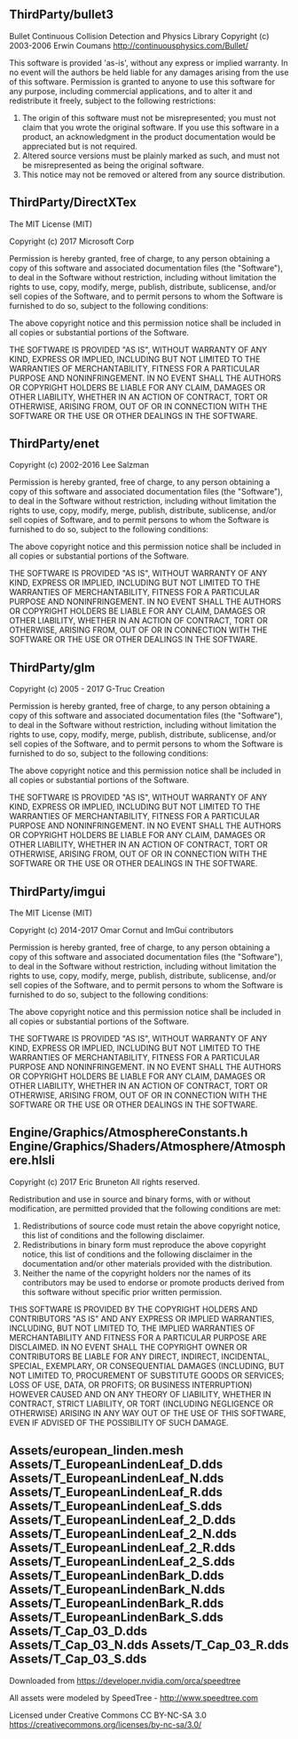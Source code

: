 ThirdParty/bullet3
-----------------------------------------------------------------------------
Bullet Continuous Collision Detection and Physics Library
Copyright (c) 2003-2006 Erwin Coumans  http://continuousphysics.com/Bullet/

This software is provided 'as-is', without any express or implied warranty.
In no event will the authors be held liable for any damages arising from the use 
of this software.
Permission is granted to anyone to use this software for any purpose, 
including commercial applications, and to alter it and redistribute it freely, 
subject to the following restrictions:

1. The origin of this software must not be misrepresented; you must not claim 
that you wrote the original software. If you use this software in a product, 
an acknowledgment in the product documentation would be appreciated but is not 
required.
2. Altered source versions must be plainly marked as such, and must not be 
misrepresented as being the original software.
3. This notice may not be removed or altered from any source distribution.

ThirdParty/DirectXTex
-----------------------------------------------------------------------------                               
The MIT License (MIT)

Copyright (c) 2017 Microsoft Corp

Permission is hereby granted, free of charge, to any person obtaining a copy of this 
software and associated documentation files (the "Software"), to deal in the Software 
without restriction, including without limitation the rights to use, copy, modify, 
merge, publish, distribute, sublicense, and/or sell copies of the Software, and to 
permit persons to whom the Software is furnished to do so, subject to the following 
conditions: 

The above copyright notice and this permission notice shall be included in all copies 
or substantial portions of the Software.  

THE SOFTWARE IS PROVIDED "AS IS", WITHOUT WARRANTY OF ANY KIND, EXPRESS OR IMPLIED, 
INCLUDING BUT NOT LIMITED TO THE WARRANTIES OF MERCHANTABILITY, FITNESS FOR A 
PARTICULAR PURPOSE AND NONINFRINGEMENT. IN NO EVENT SHALL THE AUTHORS OR COPYRIGHT 
HOLDERS BE LIABLE FOR ANY CLAIM, DAMAGES OR OTHER LIABILITY, WHETHER IN AN ACTION OF 
CONTRACT, TORT OR OTHERWISE, ARISING FROM, OUT OF OR IN CONNECTION WITH THE SOFTWARE 
OR THE USE OR OTHER DEALINGS IN THE SOFTWARE.

ThirdParty/enet
-----------------------------------------------------------------------------        
Copyright (c) 2002-2016 Lee Salzman

Permission is hereby granted, free of charge, to any person obtaining a copy of 
this software and associated documentation files (the "Software"), to deal in 
the Software without restriction, including without limitation the rights to 
use, copy, modify, merge, publish, distribute, sublicense, and/or sell copies of 
Software, and to permit persons to whom the Software is furnished to do so, 
subject to the following conditions:

The above copyright notice and this permission notice shall be included in all 
copies or substantial portions of the Software.

THE SOFTWARE IS PROVIDED "AS IS", WITHOUT WARRANTY OF ANY KIND, EXPRESS OR 
IMPLIED, INCLUDING BUT NOT LIMITED TO THE WARRANTIES OF MERCHANTABILITY, 
FITNESS FOR A PARTICULAR PURPOSE AND NONINFRINGEMENT. IN NO EVENT SHALL 
THE AUTHORS OR COPYRIGHT HOLDERS BE LIABLE FOR ANY CLAIM, DAMAGES OR OTHER 
LIABILITY, WHETHER IN AN ACTION OF CONTRACT, TORT OR OTHERWISE, ARISING FROM, 
OUT OF OR IN CONNECTION WITH THE SOFTWARE OR THE USE OR OTHER DEALINGS IN THE 
SOFTWARE.

ThirdParty/glm
-----------------------------------------------------------------------------
Copyright (c) 2005 - 2017 G-Truc Creation

Permission is hereby granted, free of charge, to any person obtaining a
copy of this software and associated documentation files (the
"Software"), to deal in the Software without restriction, including
without limitation the rights to use, copy, modify, merge, publish,
distribute, sublicense, and/or sell copies of the Software, and to
permit persons to whom the Software is furnished to do so, subject to
the following conditions:

The above copyright notice and this permission notice shall be included
in all copies or substantial portions of the Software.

THE SOFTWARE IS PROVIDED "AS IS", WITHOUT WARRANTY OF ANY KIND, EXPRESS
OR IMPLIED, INCLUDING BUT NOT LIMITED TO THE WARRANTIES OF
MERCHANTABILITY, FITNESS FOR A PARTICULAR PURPOSE AND NONINFRINGEMENT.
IN NO EVENT SHALL THE AUTHORS OR COPYRIGHT HOLDERS BE LIABLE FOR ANY
CLAIM, DAMAGES OR OTHER LIABILITY, WHETHER IN AN ACTION OF CONTRACT,
TORT OR OTHERWISE, ARISING FROM, OUT OF OR IN CONNECTION WITH THE
SOFTWARE OR THE USE OR OTHER DEALINGS IN THE SOFTWARE.

ThirdParty/imgui
-----------------------------------------------------------------------------
The MIT License (MIT)

Copyright (c) 2014-2017 Omar Cornut and ImGui contributors

Permission is hereby granted, free of charge, to any person obtaining a copy
of this software and associated documentation files (the "Software"), to deal
in the Software without restriction, including without limitation the rights
to use, copy, modify, merge, publish, distribute, sublicense, and/or sell
copies of the Software, and to permit persons to whom the Software is
furnished to do so, subject to the following conditions:

The above copyright notice and this permission notice shall be included in all
copies or substantial portions of the Software.

THE SOFTWARE IS PROVIDED "AS IS", WITHOUT WARRANTY OF ANY KIND, EXPRESS OR
IMPLIED, INCLUDING BUT NOT LIMITED TO THE WARRANTIES OF MERCHANTABILITY,
FITNESS FOR A PARTICULAR PURPOSE AND NONINFRINGEMENT. IN NO EVENT SHALL THE
AUTHORS OR COPYRIGHT HOLDERS BE LIABLE FOR ANY CLAIM, DAMAGES OR OTHER
LIABILITY, WHETHER IN AN ACTION OF CONTRACT, TORT OR OTHERWISE, ARISING FROM,
OUT OF OR IN CONNECTION WITH THE SOFTWARE OR THE USE OR OTHER DEALINGS IN THE
SOFTWARE.

Engine/Graphics/AtmosphereConstants.h
Engine/Graphics/Shaders/Atmosphere/Atmosphere.hlsli
-----------------------------------------------------------------------------
Copyright (c) 2017 Eric Bruneton
All rights reserved.

Redistribution and use in source and binary forms, with or without
modification, are permitted provided that the following conditions
are met:
1. Redistributions of source code must retain the above copyright
   notice, this list of conditions and the following disclaimer.
2. Redistributions in binary form must reproduce the above copyright
   notice, this list of conditions and the following disclaimer in the
   documentation and/or other materials provided with the distribution.
3. Neither the name of the copyright holders nor the names of its
   contributors may be used to endorse or promote products derived from
   this software without specific prior written permission.

THIS SOFTWARE IS PROVIDED BY THE COPYRIGHT HOLDERS AND CONTRIBUTORS "AS IS"
AND ANY EXPRESS OR IMPLIED WARRANTIES, INCLUDING, BUT NOT LIMITED TO, THE
IMPLIED WARRANTIES OF MERCHANTABILITY AND FITNESS FOR A PARTICULAR PURPOSE
ARE DISCLAIMED. IN NO EVENT SHALL THE COPYRIGHT OWNER OR CONTRIBUTORS BE
LIABLE FOR ANY DIRECT, INDIRECT, INCIDENTAL, SPECIAL, EXEMPLARY, OR
CONSEQUENTIAL DAMAGES (INCLUDING, BUT NOT LIMITED TO, PROCUREMENT OF
SUBSTITUTE GOODS OR SERVICES; LOSS OF USE, DATA, OR PROFITS; OR BUSINESS
INTERRUPTION) HOWEVER CAUSED AND ON ANY THEORY OF LIABILITY, WHETHER IN
CONTRACT, STRICT LIABILITY, OR TORT (INCLUDING NEGLIGENCE OR OTHERWISE)
ARISING IN ANY WAY OUT OF THE USE OF THIS SOFTWARE, EVEN IF ADVISED OF
THE POSSIBILITY OF SUCH DAMAGE.

Assets/european_linden.mesh
Assets/T_EuropeanLindenLeaf_D.dds
Assets/T_EuropeanLindenLeaf_N.dds
Assets/T_EuropeanLindenLeaf_R.dds
Assets/T_EuropeanLindenLeaf_S.dds
Assets/T_EuropeanLindenLeaf_2_D.dds
Assets/T_EuropeanLindenLeaf_2_N.dds
Assets/T_EuropeanLindenLeaf_2_R.dds
Assets/T_EuropeanLindenLeaf_2_S.dds
Assets/T_EuropeanLindenBark_D.dds
Assets/T_EuropeanLindenBark_N.dds
Assets/T_EuropeanLindenBark_R.dds
Assets/T_EuropeanLindenBark_S.dds
Assets/T_Cap_03_D.dds
Assets/T_Cap_03_N.dds
Assets/T_Cap_03_R.dds
Assets/T_Cap_03_S.dds
-----------------------------------------------------------------------------
Downloaded from https://developer.nvidia.com/orca/speedtree

All assets were modeled by SpeedTree - http://www.speedtree.com

Licensed under Creative Commons CC BY-NC-SA 3.0 
https://creativecommons.org/licenses/by-nc-sa/3.0/